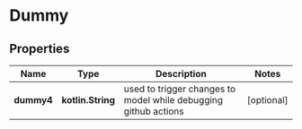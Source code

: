 
# Dummy

## Properties
Name | Type | Description | Notes
------------ | ------------- | ------------- | -------------
**dummy4** | **kotlin.String** | used to trigger changes to model while debugging github actions |  [optional]



